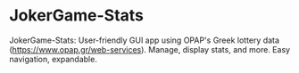 # JokerGame-Stats
JokerGame-Stats: User-friendly GUI app using OPAP's Greek lottery data (https://www.opap.gr/web-services). Manage, display stats, and more. Easy navigation, expandable.
